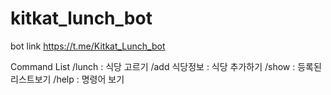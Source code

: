 # kitkat_lunch_bot

bot link
https://t.me/Kitkat_Lunch_bot

Command List
/lunch : 식당 고르기
/add 식당정보 : 식당 추가하기
/show : 등록된 리스트보기
/help : 명령어 보기

